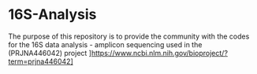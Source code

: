 # 16S-Analysis
The purpose of this repository is to provide the community with the codes for the 16S data analysis - amplicon sequencing used in the (PRJNA446042) project ]https://www.ncbi.nlm.nih.gov/bioproject/?term=prjna446042]
